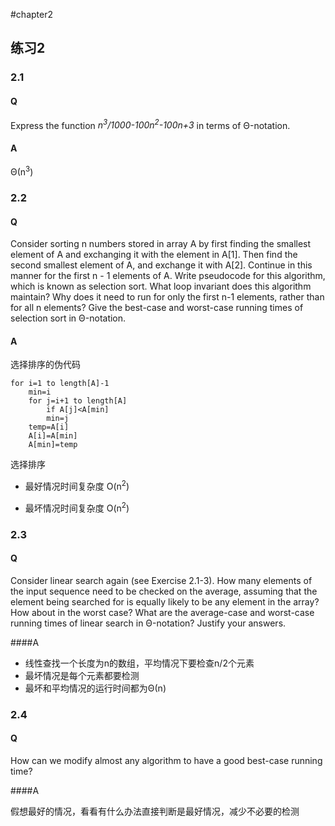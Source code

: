 #chapter2

## 练习2
### 2.1
#### Q  
Express the function *n<sup>3</sup>/1000-100n<sup>2</sup>-100n+3* in terms of Θ-notation.  
#### A  
Θ(n<sup>3</sup>)  
### 2.2
#### Q  
Consider sorting n numbers stored in array A by first finding the smallest element of A and exchanging it with the element in A[1]. Then find the second smallest element of A, and exchange it with A[2]. Continue in this manner for the first n - 1 elements of A. Write pseudocode for this algorithm, which is known as selection sort. What loop invariant does this algorithm maintain? Why does it need to run for only the first n-1 elements, rather than for all n elements? Give the best-case and worst-case running times of selection sort in Θ-notation.
#### A  
选择排序的伪代码 

```
for i=1 to length[A]-1
	min=i
	for j=i+1 to length[A]
		if A[j]<A[min]
		min=j
	temp=A[i]
	A[i]=A[min]
	A[min]=temp
```
选择排序

* 最好情况时间复杂度 O(n<sup>2</sup>)

* 最坏情况时间复杂度 O(n<sup>2</sup>)
  
### 2.3
#### Q  
Consider linear search again (see Exercise 2.1-3). How many elements of the input sequence need to be checked on the average, assuming that the element being searched for is equally likely to be any element in the array? How about in the worst case? What are the average-case and worst-case running times of linear search in Θ-notation? Justify your answers.

####A

* 线性查找一个长度为n的数组，平均情况下要检查n/2个元素
* 最坏情况是每个元素都要检测
* 最坏和平均情况的运行时间都为Θ(n) 

### 2.4
#### Q

How can we modify almost any algorithm to have a good best-case running time?

####A

假想最好的情况，看看有什么办法直接判断是最好情况，减少不必要的检测